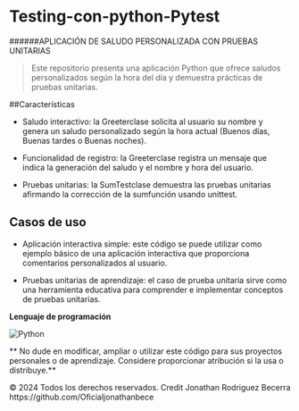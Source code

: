# Testing-con-python-Pytest

######APLICACIÓN DE SALUDO PERSONALIZADA CON PRUEBAS UNITARIAS

> Este repositorio presenta una aplicación Python que ofrece saludos personalizados según la hora del día y demuestra prácticas de pruebas unitarias.

##Características

- Saludo interactivo: la Greeterclase solicita al usuario su nombre y genera un saludo personalizado según la hora actual (Buenos días, Buenas tardes o Buenas noches).

- Funcionalidad de registro: la Greeterclase registra un mensaje que indica la generación del saludo y el nombre y hora del usuario.

- Pruebas unitarias: la SumTestclase demuestra las pruebas unitarias afirmando la corrección de la sumfunción usando unittest.

## Casos de uso

- Aplicación interactiva simple: este código se puede utilizar como ejemplo básico de una aplicación interactiva que proporciona comentarios personalizados al usuario.

- Pruebas unitarias de aprendizaje: el caso de prueba unitaria sirve como una herramienta educativa para comprender e implementar conceptos de pruebas unitarias.

**Lenguaje de programación**

![Python](https://img.shields.io/badge/Python%20-%2314354C.svg?style=for-the-badge&logo=python&logoColor=white)

** No dude en modificar, ampliar o utilizar este código para sus proyectos personales o de aprendizaje. Considere proporcionar atribución si la usa o distribuye.**
<footer>
  <p>&copy; 2024 Todos los derechos reservados. Credit Jonathan Rodriguez Becerra https://github.com/Oficialjonathanbece </p>
</footer>
